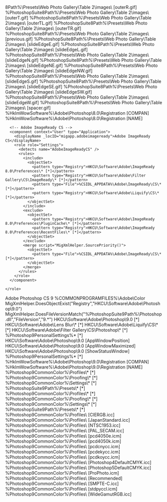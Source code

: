 8Path%\Presets\Web Photo Gallery\Table 2\images\ [outerR.gif]</pattern>
                <pattern type="File">%PhotoshopSuite8Path%\Presets\Web Photo Gallery\Table 2\images\ [outerT.gif]</pattern>
                <pattern type="File">%PhotoshopSuite8Path%\Presets\Web Photo Gallery\Table 2\images\ [outerTL.gif]</pattern>
                <pattern type="File">%PhotoshopSuite8Path%\Presets\Web Photo Gallery\Table 2\images\ [outerTR.gif]</pattern>
                <pattern type="File">%PhotoshopSuite8Path%\Presets\Web Photo Gallery\Table 2\images\ [previous.gif]</pattern>
                <pattern type="File">%PhotoshopSuite8Path%\Presets\Web Photo Gallery\Table 2\images\ [slideEdgeE.gif]</pattern>
                <pattern type="File">%PhotoshopSuite8Path%\Presets\Web Photo Gallery\Table 2\images\ [slideEdgeL.gif]</pattern>
                <pattern type="File">%PhotoshopSuite8Path%\Presets\Web Photo Gallery\Table 2\images\ [slideEdgeN.gif]</pattern>
                <pattern type="File">%PhotoshopSuite8Path%\Presets\Web Photo Gallery\Table 2\images\ [slideEdgeNE.gif]</pattern>
                <pattern type="File">%PhotoshopSuite8Path%\Presets\Web Photo Gallery\Table 2\images\ [slideEdgeNW.gif]</pattern>
                <pattern type="File">%PhotoshopSuite8Path%\Presets\Web Photo Gallery\Table 2\images\ [slideEdgeS.gif]</pattern>
                <pattern type="File">%PhotoshopSuite8Path%\Presets\Web Photo Gallery\Table 2\images\ [slideEdgeSE.gif]</pattern>
                <pattern type="File">%PhotoshopSuite8Path%\Presets\Web Photo Gallery\Table 2\images\ [slideEdgeSW.gif]</pattern>
                <pattern type="File">%PhotoshopSuite8Path%\Presets\Web Photo Gallery\Table 2\images\ [slideEdgeW.gif]</pattern>
                <pattern type="File">%PhotoshopSuite8Path%\Presets\Web Photo Gallery\Table 2\images\ [spacer.gif]</pattern>
              </objectSet>
            </exclude>
            <locationModify script="MigXmlHelper.RelativeMove('%HklmWowSoftware%','%HklmWowSoftware%')">
              <objectSet>
                <pattern type="Registry">%HklmWowSoftware%\Adobe\Photoshop\8.0\Registration [COMPAN]</pattern>
                <pattern type="Registry">%HklmWowSoftware%\Adobe\Photoshop\8.0\Registration [NAME]</pattern>
              </objectSet>
            </locationModify>
          </rules>
        </role>
      </component>

      <!-- Adobe ImageReady CS -->
      <component context="User" type="Application">
        <displayName _locID="migapp.adobeimageready">Adobe ImageReady CS</displayName>
        <role role="Settings">
          <detects name="AdobeImageReadyCS" />
          <rules>
            <include>
              <objectSet>
                <pattern type="Registry">HKCU\Software\Adobe\ImageReady 8.0\Preferences\* [*]</pattern>
                <pattern type="Registry">HKCU\Software\Adobe\Filter Gallery\CS\ImageReady\* [*]</pattern>
                <pattern type="File">%CSIDL_APPDATA%\Adobe\ImageReady\CS\* [*]</pattern>
                <pattern type="Registry">HKCU\Software\Adobe\Liquify\CS\* [*]</pattern>
              </objectSet>
            </include>
            <exclude>
              <objectSet>
                <pattern type="Registry">HKCU\Software\Adobe\ImageReady 8.0\Preferences\PluginCache\* [*]</pattern>
                <pattern type="Registry">HKCU\Software\Adobe\ImageReady 8.0\Preferences\RecentFiles\* [*]</pattern>
              </objectSet>
            </exclude>
            <merge script="MigXmlHelper.SourcePriority()">
              <objectSet>
                <pattern type="File">%CSIDL_APPDATA%\Adobe\ImageReady\CS\* [*]</pattern>
              </objectSet>
            </merge>
          </rules>
        </role>
      </component>

    </role>
  </component>

  <!-- Adobe Photoshop CS 9-->
  <component context="UserAndSystem" type="Application">
    <displayName _locID="migapp.adobephotoshop9">Adobe Photoshop CS 9</displayName>
    <environment name="GlobalEnv"/>
    <environment name="GlobalEnvX64"/>
    <environment>
      <variable name="PhotoshopSuite9Path">
        <script>MigXmlHelper.GetStringContent("Registry","%HklmWowSoftware%\Adobe\Photoshop\9.0\ [ApplicationPath]")</script>
      </variable>
    </environment>
    <environment context="User">
      <variable name="Photoshop9PersonalSettings">
        <script>MigXmlHelper.GetStringContent("Registry","HKCU\Software\Adobe\Photoshop\9.0\ [SettingsFilePath]")</script>
      </variable>
    </environment>
    <environment context="System">
      <variable name="Photoshop9CommonColor">
        <text>%COMMONPROGRAMFILES%\Adobe\Color</text>
      </variable>
    </environment>
    <role role="Settings">
      <detects>
        <detect>
          <condition>MigXmlHelper.DoesObjectExist("Registry","HKCU\Software\Adobe\Photoshop\9.0")</condition>
        </detect>
        <detect>
          <condition>MigXmlHelper.DoesFileVersionMatch("%PhotoshopSuite9Path%\Photoshop.dll","FileVersion","9.*")</condition>
        </detect>
      </detects>
      <rules context="User">
        <include>
          <objectSet>
            <pattern type="Registry">HKCU\Software\Adobe\Photoshop\9.0 [*]</pattern>
            <pattern type="Registry">HKCU\Software\Adobe\Lens Blur\* [*]</pattern>
            <pattern type="Registry">HKCU\Software\Adobe\Liquify\CS\* [*]</pattern>
            <pattern type="Registry">HKCU\Software\Adobe\Filter Gallery\CS\Photoshop\* [*]</pattern>
            <!-- changed %Photoshop9PersonalSettings%\* to %Photoshop9PersonalSettings%*
                                     as engine fail if %Photoshop9PersonalSettings% contains a '\' at the end.
                                     This has to be undone once the issue is fixed in engine.-->
            <pattern type="File">%Photoshop9PersonalSettings%* [*]</pattern>
          </objectSet>
        </include>
        <exclude>
          <objectSet>
            <pattern type="Registry">HKCU\Software\Adobe\Photoshop\9.0 [AppWindowPosition]</pattern>
          </objectSet>
        </exclude>
        <destinationCleanup>
          <objectSet>
            <pattern type="Registry">HKCU\Software\Adobe\Photoshop\9.0 [AppWindowMaximized]</pattern>
            <pattern type="Registry">HKCU\Software\Adobe\Photoshop\9.0 [ShowStatusWindow]</pattern>
          </objectSet>
        </destinationCleanup>
        <merge script="MigXmlHelper.SourcePriority()">
          <objectSet>
            <!-- changed %Photoshop9PersonalSettings%\* to %Photoshop9PersonalSettings%*
                             as engine fail if %Photoshop9PersonalSettings% contains a '\' at the end.
                             This has to be undone once the issue is fixed in engine.-->
            <pattern type="File">%Photoshop9PersonalSettings%* [*]</pattern>
          </objectSet>
        </merge>
      </rules>
      <rules context="System">
        <include>
          <objectSet>
            <!-- For version 9, the path for Registration has changed. So need to add that -->
            <pattern type="Registry">%HklmWowSoftware%\Adobe\Photoshop\9.0\Registration [COMPAN]</pattern>
            <pattern type="Registry">%HklmWowSoftware%\Adobe\Photoshop\9.0\Registration [NAME]</pattern>
            <pattern type="File">%Photoshop9CommonColor%\Profiles\* [*]</pattern>
            <pattern type="File">%Photoshop9CommonColor%\Proofing\* [*]</pattern>
            <pattern type="File">%Photoshop9CommonColor%\Settings\* [*]</pattern>
            <!-- changed %Photoshop9PersonalSettings%\* to %Photoshop9PersonalSettings%*
                             as engine fail if %Photoshop9PersonalSettings% contains a '\' at the end.
                             This has to be undone once the issue is fixed in engine.-->
            <pattern type="File">%PhotoshopSuite9Path%\Presets\* [*]</pattern>
          </objectSet>
        </include>
        <merge script="MigXmlHelper.SourcePriority()">
          <objectSet>
            <pattern type="File">%Photoshop9CommonColor%\Profiles\* [*]</pattern>
            <pattern type="File">%Photoshop9CommonColor%\Proofing\* [*]</pattern>
            <pattern type="File">%Photoshop9CommonColor%\Settings\* [*]</pattern>
            <!-- changed %Photoshop9PersonalSettings%\* to %Photoshop9PersonalSettings%*
                             as engine fail if %Photoshop9PersonalSettings% contains a '\' at the end.
                             This has to be undone once the issue is fixed in engine.-->
            <pattern type="File">%PhotoshopSuite9Path%\Presets\* [*]</pattern>
          </objectSet>
        </merge>
        <exclude>
          <objectSet>
            <pattern type="File">%Photoshop9CommonColor%\Profiles\ [CIERGB.icc]</pattern>
            <pattern type="File">%Photoshop9CommonColor%\Profiles\ [JapanStandard.icc]</pattern>
            <pattern type="File">%Photoshop9CommonColor%\Profiles\ [NTSC1953.icc]</pattern>
            <pattern type="File">%Photoshop9CommonColor%\Profiles\ [PAL_SECAM.icc]</pattern>
            <pattern type="File">%Photoshop9CommonColor%\Profiles\ [pcd4050e.icm]</pattern>
            <pattern type="File">%Photoshop9CommonColor%\Profiles\ [pcd4050k.icm]</pattern>
            <pattern type="File">%Photoshop9CommonColor%\Profiles\ [pcdcnycc.icm]</pattern>
            <pattern type="File">%Photoshop9CommonColor%\Profiles\ [pcdekycc.icm]</pattern>
            <pattern type="File">%Photoshop9CommonColor%\Profiles\ [pcdkoycc.icm]</pattern>
            <pattern type="File">%Photoshop9CommonColor%\Profiles\ [Photoshop4DefaultCMYK.icc]</pattern>
            <pattern type="File">%Photoshop9CommonColor%\Profiles\ [Photoshop5DefaultCMYK.icc]</pattern>
            <pattern type="File">%Photoshop9CommonColor%\Profiles\ [ProPhoto.icm]</pattern>
            <pattern type="File">%Photoshop9CommonColor%\Profiles\ [Recommended]</pattern>
            <pattern type="File">%Photoshop9CommonColor%\Profiles\ [SMPTE-C.icc]</pattern>
            <pattern type="File">%Photoshop9CommonColor%\Profiles\ [stdpyccl.icm]</pattern>
            <pattern type="File">%Photoshop9CommonColor%\Profiles\ [WideGamutRGB.icc]</pattern>
            <pattern type="